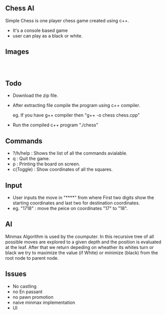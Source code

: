 ## Chess AI

Simple Chess is one player chess game created using c++.

- It's a console based game
- user can play as a black or white.

## Images

![]()

![]()

![]()


## Todo

- Download the zip file.
- After extracting file compile the program using c++ compiler.

  eg. If you have g++ compiler then  "g++ -o chess chess.cpp"
- Run the compiled c++ program "./chess"

## Commands

- ?/h/help : Shows the list of all the commands avialable.
- q : Quit the game.
- p : Printing the board on screen.
- c(Toggle) : Show coordinates of all the squares.

## Input

- User inputs the move in "****" from where First two digits show the starting coordinates and last two for destination coordinates.
- eg. "1718" : move the peice on coordinates "17" to "18".

## AI
  Minmax Algorithm is used by the coumputer. In this recursive tree of all possible moves are explored to a given depth and the position is evaluated at the leaf. After that we return depeding on wheather its whites turn or black we try to maximize the value (if White) or minimize (black) from the root node to parent node.

## Issues
- No castling
- no En passant
- no pawn promotion
- naive minmax implementation
- UI
